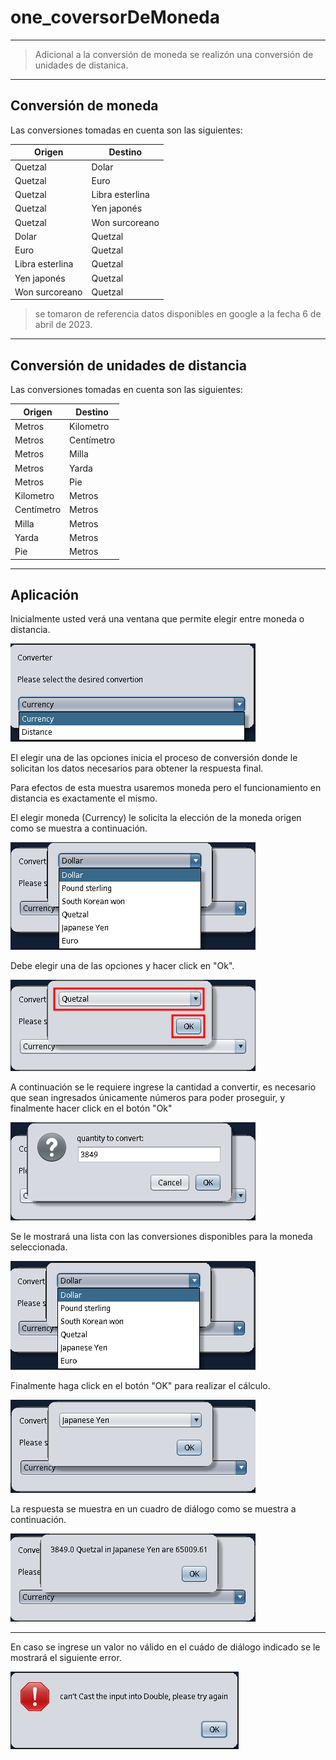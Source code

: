 # one_coversorDeMoneda

---

> Adicional a la conversión de moneda se realizón una conversión de unidades de distanica.

---

## Conversión de moneda

Las conversiones tomadas en cuenta son las siguientes:

|Origen|Destino|
|--|--|
|Quetzal|Dolar|
|Quetzal|Euro|
|Quetzal|Libra esterlina|
|Quetzal|Yen japonés|
|Quetzal|Won surcoreano|
|Dolar|Quetzal|
|Euro|Quetzal|
|Libra esterlina|Quetzal|
|Yen japonés|Quetzal|
|Won surcoreano|Quetzal|

> se tomaron de referencia datos disponibles en google a la fecha 6 de abril de 2023.

---

## Conversión de unidades de distancia

Las conversiones tomadas en cuenta son las siguientes:

|Origen|Destino|
|--|--|
|Metros|Kilometro|
|Metros|Centímetro|
|Metros|Milla|
|Metros|Yarda|
|Metros|Pie|
|Kilometro|Metros|
|Centímetro|Metros|
|Milla|Metros|
|Yarda|Metros|
|Pie|Metros|

---

## Aplicación

Inicialmente usted verá una ventana que permite elegir entre moneda o distancia.

![](img/20230406-210602.png)

El elegir una de las opciones inicia el proceso de conversión donde le solicitan los datos necesarios para obtener la respuesta final.

Para efectos de esta muestra usaremos moneda pero el funcionamiento en distancia es exactamente el mismo.

El elegir moneda (Currency) le solicita la elección de la moneda origen como se muestra a continuación.

![](img/20230406-210905.png)

Debe elegir una de las opciones y hacer click en "Ok".

![](img/20230406-211117.png)

A continuación se le requiere ingrese la cantidad a convertir, es necesario que sean ingresados únicamente números para poder proseguir, y finalmente hacer click en el botón "Ok"

![](img/20230406-211503.png)

Se le mostrará una lista con las conversiones disponibles para la moneda seleccionada.

![](img/20230406-212709.png)

Finalmente haga click en el botón "OK" para realizar el cálculo.

![](img/20230406-212830.png)

La respuesta se muestra en un cuadro de diálogo como se muestra a continuación.

![](img/20230406-213019.png)

---

En caso se ingrese un valor no válido en el cuádo de diálogo indicado se le mostrará el siguiente error.

![](img/20230406-213151.png)

